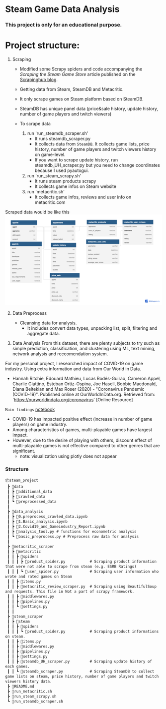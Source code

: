 
# Steam Game Data Analysis 

### This project is only for an educational purpose.


# Project structure:
1. Scraping 
    - Modified some Scrapy spiders and code accompanying the *Scraping the Steam Game Store* article published on the [Scrapinghub blog](https://blog.scrapinghub.com/2017/07/07/scraping-the-steam-game-store-with-scrapy/). 
    - Getting data from Steam, SteamDB and Metacritic.
    - It only scrape games on Steam platform based on SteamDB. 
    - SteamDB has unique panel data (price&sale history, update history, number of game players and twitch viewers)

    - To scrape data 
        1. run 'run_steamdb_scraper.sh' 
            - It runs steamdb_scraper.py 
            - It collects data from `SteamDB`. It collects game lists, price history, number of game players and twitch viewers history on game-level.
            - If you want to scrape update history, run steamdb_UH_scraper.py but you need to change coordinates because I used pyautogui. 
        2. run 'run_steam_scrapy.sh'
            - It runs steam products scrapy
            - It collects game infos on Steam website
        3.  run 'metacritic.sh'
            - It collects game infos, reviews and user info on metacritic.com

Scraped data would be like this
<img src = "steam_project_data.png" > 

2. Data Preprocess
    - Cleansing data for analysis.
        - It includes convert data types, unpacking list, split, filtering and aggregate data.

3. Data Analysis
From this dataset, there are plenty subjects to try such as simple prediction, classification, and clustering using ML, text mining, network analysis and reccomendation system.

For my personal project, I researched impact of COVID-19 on game industry. Using extra information and data from Our World in Data.

- Hannah Ritchie, Edouard Mathieu, Lucas Rodés-Guirao, Cameron Appel, Charlie Giattino, Esteban Ortiz-Ospina, Joe Hasell, Bobbie Macdonald, Diana Beltekian and Max Roser (2020) - "Coronavirus Pandemic (COVID-19)". Published online at OurWorldInData.org. Retrieved from: 'https://ourworldindata.org/coronavirus' [Online Resource]

`Main findings` 
[notebook](https://github.com/wj-choi9473/Steam_project/blob/main/data_analysis/2.Research.ipynb)
- COVID-19 has impacted positive effect (increase in number of game players)
on game industry.
- Among characteristics of games, multi-playable games have largest impact.
- However, due to the desire of playing with others, discount effect of multi-playable games is not effective compared to other genres that are significant.
    - note: visualization using plotly does not appear 

### Structure
```
📦steam_project
 ┣ 📂data
 ┃ ┣ 📂additional_data 
 ┃ ┣ 📂crawled_data                   
 ┃ ┗ 📂preprocessed_data 
 ┃
 ┣ 📂data_analysis
 ┃ ┣ 📜0.preprocess_crawled_data.ipynb
 ┃ ┣ 📜1.Basic_analysis.ipynb
 ┃ ┣ 📜2.Covid19_and_Gameindustry_Report.ipynb
 ┃ ┣ 📜analysis_tool.py # functions for econometric analysis
 ┃ ┗ 📜basic_preprocess.py # Preprocess raw data for analysis
 ┃             
 ┣ 📂metacritic_scraper
 ┃ ┣ 📂metacritic
 ┃ ┃ ┣ 📂spiders
 ┃ ┃ ┃ ┣ 📜product_spider.py           # Scraping product information that were not able to scrape from steam (e.g. ESRB Ratings)
 ┃ ┃ ┃ ┗ 📜user_spider.py              # Scraping user information who wrote and rated games on Steam
 ┃ ┃ ┣ 📜items.py
 ┃ ┃ ┣ 📜metacritic_review_scraper.py  # Scraping using BeautifulSoup and requests. This file in Not a part of scrapy framework. 
 ┃ ┃ ┣ 📜middlewares.py
 ┃ ┃ ┣ 📜pipelines.py
 ┃ ┃ ┗ 📜settings.py
 ┃ ┃
 ┣ 📂steam_scraper
 ┃ ┣ 📂steam
 ┃ ┃ ┣ 📂spiders
 ┃ ┃ ┃ ┗ 📜product_spider.py           # Scraping product informations on steam.
 ┃ ┃ ┣ 📜items.py
 ┃ ┃ ┣ 📜middlewares.py
 ┃ ┃ ┣ 📜pipelines.py
 ┃ ┃ ┣ 📜settings.py
 ┃ ┃ ┣ 📜steamdb_UH_scraper.py         # Scraping update history of each games.
 ┃ ┃ ┗ 📜steamdb_scraper.py            # Scraping SteamDB to collect game lists on steam, price history, number of game players and twitch viewers history data.
 ┣ 📜README.md
 ┣ 📜run_metacritic.sh
 ┣ 📜run_steam_scrapy.sh
 ┗ 📜run_steamdb_scraper.sh
```
 